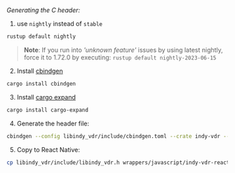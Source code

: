 _Generating the C header:_


1. use `nightly` instead of `stable`

```sh
rustup default nightly
```
> **Note**: If you run into _'unknown feature'_ issues by using latest nightly, force it to 1.72.0 by executing: `rustup default nightly-2023-06-15`

2. Install [cbindgen](https://github.com/eqrion/cbindgen/)

```sh
cargo install cbindgen
```

3. Install [cargo expand](https://github.com/dtolnay/cargo-expand)

```sh
cargo install cargo-expand
```

4. Generate the header file:

```sh
cbindgen --config libindy_vdr/include/cbindgen.toml --crate indy-vdr --lockfile Cargo.lock --output libindy_vdr/include/libindy_vdr.h
```

5. Copy to React Native:

```sh
cp libindy_vdr/include/libindy_vdr.h wrappers/javascript/indy-vdr-react-native/cpp/include/
```
